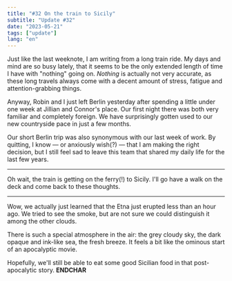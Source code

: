 ```yaml
---
title: "#32 On the train to Sicily"
subtitle: "Update #32"
date: "2023-05-21"
tags: ["update"]
lang: "en"
---
```


Just like the last weeknote, I am writing from a long train ride. My days and mind are so busy lately, that it seems to be the only extended length of time I have with "nothing" going on. _Nothing_ is actually not very accurate, as these long travels always come with a decent amount of stress, fatigue and attention-grabbing things.

Anyway, Robin and I just left Berlin yesterday after spending a little under one week at Jillian and Connor's place. Our first night there was both very familiar and completely foreign. We have surprisingly gotten used to our new countryside pace in just a few months.

Our short Berlin trip was also synonymous with our last week of work. By quitting, I know — or anxiously wish(?) — that I am making the right decision, but I still feel sad to leave this team that shared my daily life for the last few years.

---

Oh wait, the train is getting on the ferry(!) to Sicily. I'll go have a walk on the deck and come back to these thoughts.

---

Wow, we actually just learned that the Etna just erupted less than an hour ago. We tried to see the smoke, but are not sure we could distinguish it among the other clouds.

There is such a special atmosphere in the air: the grey cloudy sky, the dark opaque and ink-like sea, the fresh breeze. It feels a bit like the ominous start of an apocalyptic movie.

Hopefully, we'll still be able to eat some good Sicilian food in that post-apocalytic story. **ENDCHAR**
